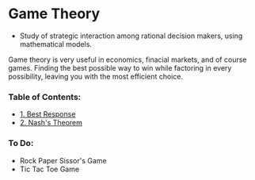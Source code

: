 # Game Theory
- Study of strategic interaction among rational decision makers, using mathematical models.

Game theory is very useful in economics, finacial markets, and of course games. Finding the best possible way to win while factoring in every possibility, leaving you with the most efficient choice. 

### Table of Contents:
- [1. Best Response](https://git.io/JJn1R)
- [2. Nash's Theorem](https://git.io/JJn1z)


### To Do:
- Rock Paper Sissor's Game
- Tic Tac Toe Game
